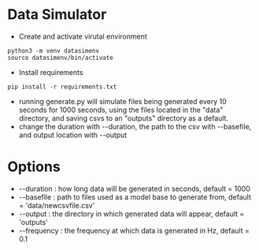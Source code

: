 # Data Simulator

- Create and activate virutal environment
```
python3 -m venv datasimenv
source datasimenv/bin/activate
```
- Install requirements
```
pip install -r requirements.txt
```
- running generate.py will simulate files being generated every 10 seconds for 1000 seconds, using the files located in the "data" directory, and saving csvs to an "outputs" directory as a default.
- change the duration with --duration, the path to the csv with --basefile, and output location with --output

# Options

- --duration : how long data will be generated in seconds, default = 1000
- --basefile : path to files used as a model base to generate from, default = 'data/newcsvfile.csv'
- --output : the directory in which generated data will appear, default = 'outputs'
- --frequency : the frequency at which data is generated in Hz, default = 0.1
